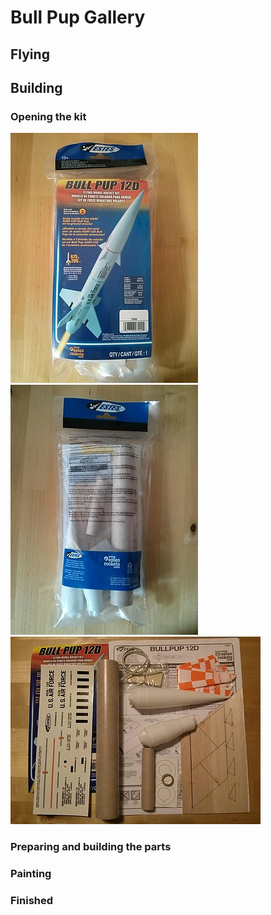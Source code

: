 # Bull Pup Gallery

## Flying

## Building

### Opening the kit

![01_unopened_kit_front_small.jpg](./images/01_unopened_kit_front_small.jpg)
![02_unopened_kit_back_small.jpg](./images/02_unopened_kit_back_small.jpg)
![03_opened_kit_overview_small.jpg](./images/03_opened_kit_overview_small.jpg)

### Preparing and building the parts

### Painting

### Finished

